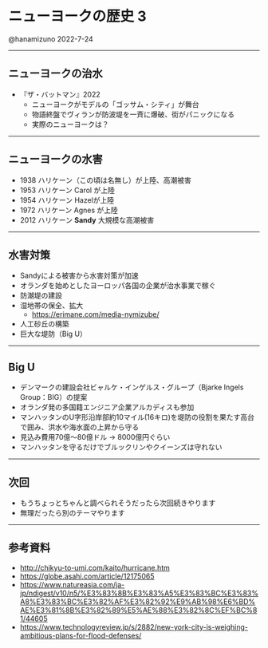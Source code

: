 # ニューヨークの歴史 3

@hanamizuno
2022-7-24

---

## ニューヨークの治水
- 『ザ・バットマン』2022
  - ニューヨークがモデルの「ゴッサム・シティ」が舞台
  - 物語終盤でヴィランが防波堤を一斉に爆破、街がパニックになる
  - 実際のニューヨークは？

---

## ニューヨークの水害
- 1938 ハリケーン（この頃は名無し）が上陸、高潮被害
- 1953 ハリケーン Carol が上陸
- 1954 ハリケーン Hazelが上陸
- 1972 ハリケーン Agnes が上陸
- 2012 ハリケーン **Sandy** 大規模な高潮被害

---

## 水害対策
- Sandyによる被害から水害対策が加速
- オランダを始めとしたヨーロッパ各国の企業が治水事業で稼ぐ
- 防潮堤の建設
- 湿地帯の保全、拡大
  - https://erimane.com/media-nymizube/
- 人工砂丘の構築
- 巨大な堤防（Big U）

---

## Big U
- デンマークの建設会社ビャルケ・インゲルス・グループ（Bjarke Ingels Group：BIG）の提案
- オランダ発の多国籍エンジニア企業アルカディスも参加
- マンハッタンのU字形沿岸部約10マイル(16キロ)を堤防の役割を果たす高台で囲み、洪水や海水面の上昇から守る
- 見込み費用70億～80億ドル -> 8000億円ぐらい
- マンハッタンを守るだけでブルックリンやクイーンズは守れない

---

## 次回
- もうちょっとちゃんと調べられそうだったら次回続きやります
- 無理だったら別のテーマやります

---

## 参考資料
- http://chikyu-to-umi.com/kaito/hurricane.htm
- https://globe.asahi.com/article/12175065
- https://www.natureasia.com/ja-jp/ndigest/v10/n5/%E3%83%8B%E3%83%A5%E3%83%BC%E3%83%A8%E3%83%BC%E3%82%AF%E3%82%92%E9%AB%98%E6%BD%AE%E3%81%8B%E3%82%89%E5%AE%88%E3%82%8C%EF%BC%81/44605
- https://www.technologyreview.jp/s/2882/new-york-city-is-weighing-ambitious-plans-for-flood-defenses/